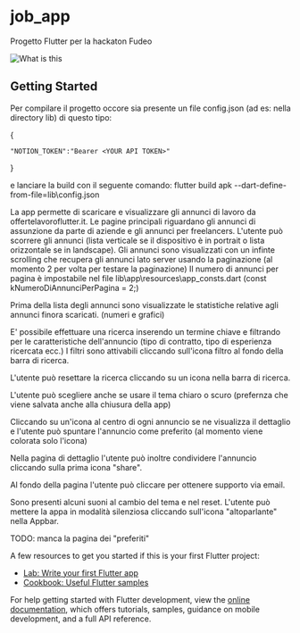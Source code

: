 # job_app

Progetto Flutter per la hackaton Fudeo

![What is this](scrrenshot.png)

## Getting Started

Per compilare il progetto occore sia presente un file config.json (ad es: nella directory lib)
di questo tipo: 

{

    "NOTION_TOKEN":"Bearer <YOUR API TOKEN>"
    
}

e lanciare la build con il seguente comando:
flutter build apk  --dart-define-from-file=lib\config.json

La app permette di scaricare e visualizzare gli annunci di lavoro da offertelavoroflutter.it.
Le pagine principali riguardano gli annunci di assunzione da parte di aziende e gli annunci per freelancers.
L'utente può scorrere gli annunci (lista verticale se il dispositivo è in portrait o lista orizzontale se in landscape).
Gli annunci sono visualizzati con un infinte scrolling che recupera gli annunci lato server usando la paginazione (al momento 2 per volta per testare la paginazione)
Il numero di annunci per pagina è impostabile nel file lib\app\resources\app_consts.dart (const kNumeroDiAnnunciPerPagina = 2;)

Prima della lista degli annunci sono visualizzate le statistiche relative agli annunci finora scaricati. (numeri e grafici)

E' possibile effettuare una ricerca inserendo un termine chiave e filtrando per le caratteristiche dell'annuncio (tipo di contratto, tipo di esperienza ricercata ecc.)
I filtri sono attivabili cliccando sull'icona filtro al fondo della barra di ricerca.

L'utente può resettare la ricerca cliccando su un icona nella barra di ricerca.

L'utente può scegliere anche se usare il tema chiaro o scuro (prefernza che viene salvata anche alla chiusura della app)

Cliccando su un'icona al centro di ogni annuncio se ne visualizza il dettaglio e l'utente può spuntare l'annuncio come preferito (al momento viene colorata solo l'icona)

Nella pagina di dettaglio l'utente può inoltre condividere l'annuncio cliccando sulla prima icona "share".

Al fondo della pagina l'utente può cliccare per ottenere supporto via email.

Sono presenti alcuni suoni al cambio del tema e nel reset. L'utente può mettere la appa in modalità silenziosa cliccando sull'icona "altoparlante" nella Appbar.

TODO: manca la pagina dei "preferiti"

A few resources to get you started if this is your first Flutter project:

- [Lab: Write your first Flutter app](https://docs.flutter.dev/get-started/codelab)
- [Cookbook: Useful Flutter samples](https://docs.flutter.dev/cookbook)

For help getting started with Flutter development, view the
[online documentation](https://docs.flutter.dev/), which offers tutorials,
samples, guidance on mobile development, and a full API reference.
